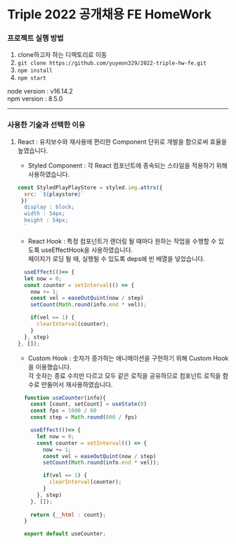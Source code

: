 # Triple 2022 공개채용 FE HomeWork

### 프로젝트 실행 방법  
1. clone하고자 하는 디렉토리로 이동
2. `git clone https://github.com/yuyeon329/2022-triple-hw-fe.git`
3. `npm install`
4. `npm start`

node version : v16.14.2  
npm version : 8.5.0  
  
---
### 사용한 기술과 선택한 이유  
1. React : 유지보수와 재사용에 편리한 Component 단위로 개발을 함으로써 효율을 높였습니다.  
    - Styled Component : 각 React 컴포넌트에 종속되는 스타일을 적용하기 위해 사용하였습니다.  
    ```javascript
    const StyledPlayPlayStore = styled.img.attrs({
      src: `${playstore}`
     })`
      display : block;
      width : 54px;
      height : 54px;
      `

    ```

    - React Hook : 특정 컴포넌트가 렌더링 될 때마다 원하는 작업을 수행할 수 있도록 useEffectHook을 사용하였습니다.  
    페이지가 로딩 될 때, 실행될 수 있도록 deps에 빈 배열을 넣었습니다. 
    ```javascript
      useEffect(()=> {
      let now = 0;
      const counter = setInterval(() => {
        now += 1;
        const vel = easeOutQuint(now / step)
        setCount(Math.round(info.end * vel));

        if(vel == 1) {
          clearInterval(counter);
        }
      }, step)
    }, []);
    ```


    - Custom Hook : 숫자가 증가하는 애니메이션을 구현하기 위해 Custom Hook을 이용했습니다.  
    각 숫자는 종료 수치만 다르고 모두 같은 로직을 공유하므로 컴포넌트 로직을 함수로 만들어서 재사용하였습니다.
    ```javascript
      function useCounter(info){
        const [count, setCount] = useState(0)
        const fps = 1000 / 60
        const step = Math.round(800 / fps)

        useEffect(()=> {
          let now = 0;
          const counter = setInterval(() => {
            now += 1;
            const vel = easeOutQuint(now / step)
            setCount(Math.round(info.end * vel));

            if(vel == 1) {
              clearInterval(counter);
            }
          }, step)
        }, []);
  
        return {__html : count};
      }

      export default useCounter;
    ```

